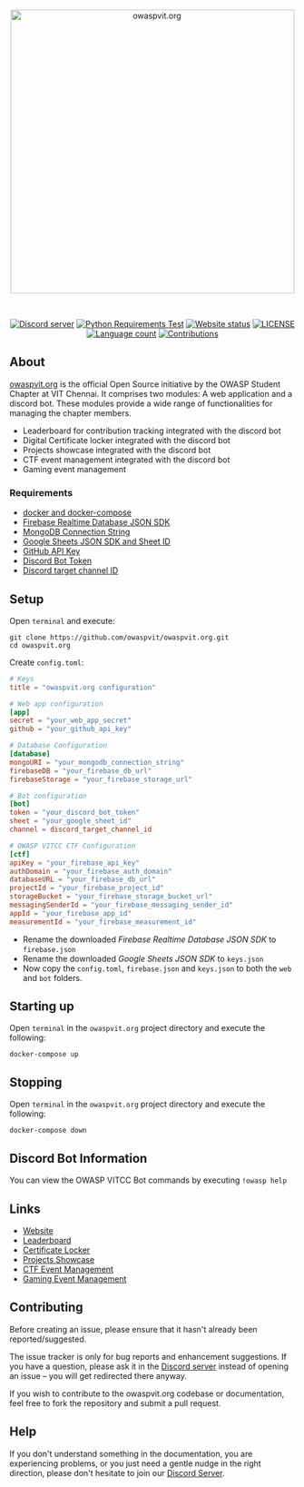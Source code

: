 <div align="center">
  <br />
  <p>
    <a href="https://owaspvit.org"><img src="https://i.imgur.com/6Zc3DVq.png" width="500" alt="owaspvit.org" /></a>
  </p>
  <br />
  <p>
    <a href="https://discord.gg/aMgWPApkyS"><img src="https://img.shields.io/discord/738109119671566447?color=5865F2&logo=discord&logoColor=white" alt="Discord server" /></a>
    <a href="https://github.com/owaspvit/owaspvit.org"><img src="https://github.com/owaspvit/owaspvit.org/actions/workflows/dependency-check.yml/badge.svg" alt="Python Requirements Test" /></a>
    <a href="https://owaspvit.org"><img src="https://img.shields.io/website/https/owaspvit.org" alt="Website status" /></a>
    <a href="https://github.com/owaspvit/owaspvit.org/blob/main/LICENSE"><img src="https://img.shields.io/github/license/owaspvit/owaspvit.org" alt="LICENSE" /></a>
    <a href="https://github.com/owaspvit/owaspvit.org"><img src="https://img.shields.io/github/languages/count/owaspvit/owaspvit.org" alt="Language count" /></a>
    <a href="https://github.com/owaspvit/owaspvit.org/issues"><img src="https://camo.githubusercontent.com/f5054ffcd4245c10d3ec85ef059e07aacf787b560f83ad4aec2236364437d097/68747470733a2f2f696d672e736869656c64732e696f2f62616467652f636f6e747269627574696f6e732d77656c636f6d652d627269676874677265656e2e7376673f7374796c653d666c6174" alt="Contributions" /></a>
  </p>
</div>

## About

[owaspvit.org](https://owaspvit.org) is the official Open Source initiative by the OWASP Student Chapter at VIT Chennai. It comprises two modules: A web application and a discord bot.
These modules provide a wide range of functionalities for managing the chapter members.

- Leaderboard for contribution tracking integrated with the discord bot
- Digital Certificate locker integrated with the discord bot
- Projects showcase integrated with the discord bot
- CTF event management integrated with the discord bot
- Gaming event management

### Requirements

- [docker and docker-compose](https://www.docker.com/products/docker-desktop)
- [Firebase Realtime Database JSON SDK](https://firebase.google.com/docs/database)
- [MongoDB Connection String](https://docs.mongodb.com/manual/reference/connection-string/)
- [Google Sheets JSON SDK and Sheet ID](https://developers.google.com/sheets/api)
- [GitHub API Key](https://github.com/settings/tokens)
- [Discord Bot Token](https://discord.com/developers/applications)
- [Discord target channel ID](https://www.remote.tools/remote-work/how-to-find-discord-id)

## Setup

Open `terminal` and execute:
```shell
git clone https://github.com/owaspvit/owaspvit.org.git
cd owaspvit.org
```

Create `config.toml`:
```toml
# Keys
title = "owaspvit.org configuration"

# Web app configuration
[app]
secret = "your_web_app_secret"
github = "your_github_api_key"

# Database Configuration
[database]
mongoURI = "your_mongodb_connection_string"
firebaseDB = "your_firebase_db_url"
firebaseStorage = "your_firebase_storage_url"

# Bot configuration
[bot]
token = "your_discord_bot_token"
sheet = "your_google_sheet_id"
channel = discord_target_channel_id

# OWASP VITCC CTF Configuration
[ctf]
apiKey = "your_firebase_api_key"
authDomain = "your_firebase_auth_domain"
databaseURL = "your_firebase_db_url"
projectId = "your_firebase_project_id"
storageBucket = "your_firebase_storage_bucket_url"
messagingSenderId = "your_firebase_messaging_sender_id"
appId = "your_firebase_app_id"
measurementId = "your_firebase_measurement_id"
```
- Rename the downloaded *Firebase Realtime Database JSON SDK* to `firebase.json`
- Rename the downloaded *Google Sheets JSON SDK* to `keys.json`
- Now copy the `config.toml`, `firebase.json` and `keys.json` to both the `web` and `bot` folders.

## Starting up

Open `terminal` in the `owaspvit.org` project directory and execute the following:
```shell
docker-compose up
```

## Stopping

Open `terminal` in the `owaspvit.org` project directory and execute the following:
```shell
docker-compose down
```

## Discord Bot Information

You can view the OWASP VITCC Bot commands by executing `!owasp help`

## Links

- [Website](https://owaspvit.org)
- [Leaderboard](https://owaspvit.org/leaderboard)
- [Certificate Locker](https://owaspvit.org/locker)
- [Projects Showcase](https://owaspvit.org/projects)
- [CTF Event Management](https://owaspvit.org/ctf)
- [Gaming Event Management](https://owaspvit.org/valowasp)

## Contributing

Before creating an issue, please ensure that it hasn't already been reported/suggested.

The issue tracker is only for bug reports and enhancement suggestions. If you have a question, please ask it in the [Discord server](https://discord.gg/aMgWPApkyS) instead of opening an issue – you will get redirected there anyway.

If you wish to contribute to the owaspvit.org codebase or documentation, feel free to fork the repository and submit a pull request.

## Help

If you don't understand something in the documentation, you are experiencing problems, or you just need a gentle
nudge in the right direction, please don't hesitate to join our [Discord Server](https://discord.gg/aMgWPApkyS).
